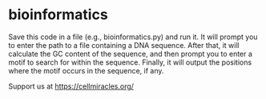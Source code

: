 # bioinformatics
Save this code in a file (e.g., bioinformatics.py) and run it. It will prompt you to enter the path to a file containing a DNA sequence. After that, it will calculate the GC content of the sequence, and then prompt you to enter a motif to search for within the sequence. Finally, it will output the positions where the motif occurs in the sequence, if any.

Support us at https://cellmiracles.org/
